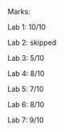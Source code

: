 Marks:
 
  Lab 1: 10/10

  Lab 2: skipped

  Lab 3: 5/10

  Lab 4: 8/10

  Lab 5: 7/10

  Lab 6: 8/10

  Lab 7: 9/10
